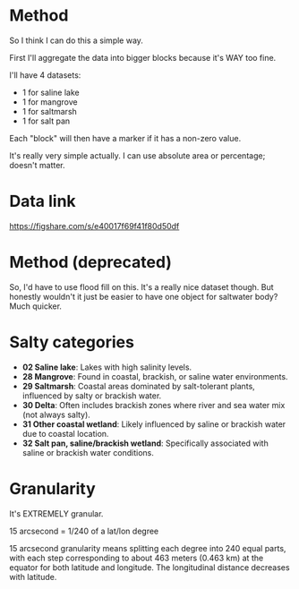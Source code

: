 # Method

So I think I can do this a simple way.

First I'll aggregate the data into bigger blocks because it's WAY too fine.

I'll have 4 datasets:
- 1 for saline lake
- 1 for mangrove
- 1 for saltmarsh
- 1 for salt pan

Each "block" will then have a marker if it has a non-zero value.

It's really very simple actually. I can use absolute area or percentage; doesn't matter.

# Data link

https://figshare.com/s/e40017f69f41f80d50df

# Method (deprecated)

So, I'd have to use flood fill on this. It's a really nice dataset though. But honestly wouldn't it just be easier to have one object for saltwater body? Much quicker.

# Salty categories

- **02 Saline lake**: Lakes with high salinity levels.
- **28 Mangrove**: Found in coastal, brackish, or saline water environments.
- **29 Saltmarsh**: Coastal areas dominated by salt-tolerant plants, influenced by salty or brackish water.
- **30 Delta**: Often includes brackish zones where river and sea water mix (not always salty).
- **31 Other coastal wetland**: Likely influenced by saline or brackish water due to coastal location.
- **32 Salt pan, saline/brackish wetland**: Specifically associated with saline or brackish water conditions.

# Granularity

It's EXTREMELY granular.

15 arcsecond = 1/240 of a lat/lon degree

15 arcsecond granularity means splitting each degree into 240 equal parts, with each step corresponding to about 463 meters (0.463 km) at the equator for both latitude and longitude. The longitudinal distance decreases with latitude.